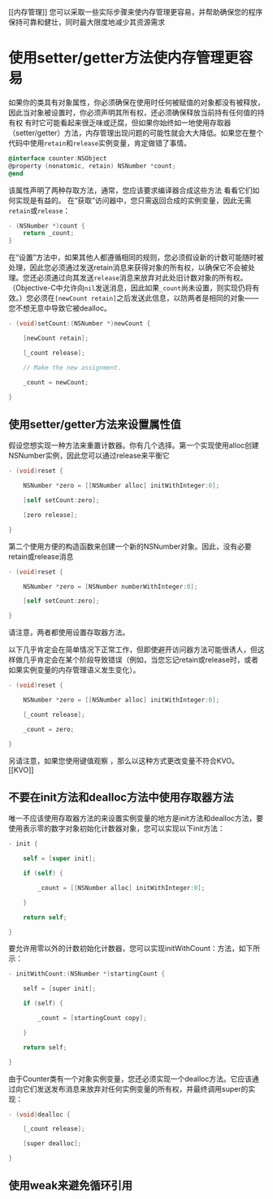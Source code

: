 [[内存管理]]
您可以采取一些实际步骤来使内存管理更容易，并帮助确保您的程序保持可靠和健壮，同时最大限度地减少其资源需求
# 使用setter/getter方法使内存管理更容易
如果你的类具有对象属性，你必须确保在使用时任何被赋值的对象都没有被释放，因此当对象被设置时，你必须声明其所有权，还必须确保释放当前持有任何值的持有权
有时它可能看起来很乏味或迂腐，但如果你始终如一地使用存取器（setter/getter）方法，内存管理出现问题的可能性就会大大降低。如果您在整个代码中使用`retain`和`release`实例变量，肯定做错了事情。
```objective-c
@interface counter:NSObject
@property (nonatomic, retain) NSNumber *count;
@end
```
该属性声明了两种存取方法，通常，您应该要求编译器合成这些方法
看看它们如何实现是有益的。
在“获取”访问器中，您只需返回合成的实例变量，因此无需`retain`或`release`：
``` objective-c
- (NSNumber *)count {
	return _count;
}
```
在“设置”方法中，如果其他人都遵循相同的规则，您必须假设新的计数可能随时被处理，因此您必须通过发送retain消息来获得对象的所有权，以确保它不会被处理。您还必须通过向其发送`release`消息来放弃对此处旧计数对象的所有权。（Objective-C中允许向`nil`发送消息，因此如果`_count`尚未设置，则实现仍将有效。）您必须在`[newCount retain]`之后发送此信息，以防两者是相同的对象——您不想无意中导致它被dealloc。
```objective-c
- (void)setCount:(NSNumber *)newCount {

    [newCount retain];

    [_count release];

    // Make the new assignment.

    _count = newCount;

}
```
## 使用setter/getter方法来设置属性值
假设您想实现一种方法来重置计数器。你有几个选择。第一个实现使用alloc创建NSNumber实例，因此您可以通过release来平衡它
```objective-c
- (void)reset {

    NSNumber *zero = [[NSNumber alloc] initWithInteger:0];

    [self setCount:zero];

    [zero release];

}
```
第二个使用方便的构造函数来创建一个新的NSNumber对象。因此，没有必要retain或release消息
```objective-c
- (void)reset {

    NSNumber *zero = [NSNumber numberWithInteger:0];

    [self setCount:zero];

}
```
请注意，两者都使用设置存取器方法。

以下几乎肯定会在简单情况下正常工作，但即使避开访问器方法可能很诱人，但这样做几乎肯定会在某个阶段导致错误（例如，当您忘记retain或release时，或者如果实例变量的内存管理语义发生变化）。
```objective-c
- (void)reset {

    NSNumber *zero = [[NSNumber alloc] initWithInteger:0];

    [_count release];

    _count = zero;

}
```
另请注意，如果您使用键值观察 ，那么以这种方式更改变量不符合KVO。
[[KVO]]
## 不要在init方法和dealloc方法中使用存取器方法
唯一不应该使用存取器方法的来设置实例变量的地方是init方法和dealloc方法，要使用表示零的数字对象初始化计数器对象，您可以实现以下init方法：
```objective-c
- init {

    self = [super init];

    if (self) {

        _count = [[NSNumber alloc] initWithInteger:0];

    }

    return self;

}
```
要允许用零以外的计数初始化计数器，您可以实现initWithCount：方法，如下所示：
```c
- initWithCount:(NSNumber *)startingCount {

    self = [super init];

    if (self) {

        _count = [startingCount copy];

    }

    return self;

}
```
由于Counter类有一个对象实例变量，您还必须实现一个dealloc方法。它应该通过向它们发送发布消息来放弃对任何实例变量的所有权，并最终调用super的实现：
```c
- (void)dealloc {

    [_count release];

    [super dealloc];

}
```
## 使用weak来避免循环引用


